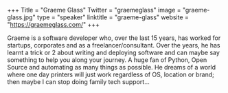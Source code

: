 +++
Title = "Graeme Glass"
Twitter = "graemeglass"
image = "graeme-glass.jpg"
type = "speaker"
linktitle = "graeme-glass"
website = "https://graemeglass.com/"
+++

Graeme is a software developer who, over the last 15 years, has worked for startups, corporates and as a freelancer/consultant. Over the years, he has learnt a trick or 2 about writing and deploying software and can maybe say something to help you along your journey. A huge fan of Python, Open Source and automating as many things as possible. He dreams of a world where one day printers will just work regardless of OS, location or brand; then maybe I can stop doing family tech support...
